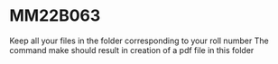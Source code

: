 # MM22B063
Keep all your files in the folder corresponding to your roll number
The command make should result in creation of a pdf file in this folder
